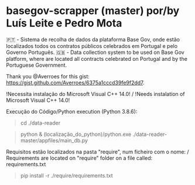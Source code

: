 # basegov-scrapper (master) por/by Luís Leite e Pedro Mota

🇵🇹 - Sistema de recolha de dados da plataforma Base Gov, onde estão localizados todos os contratos públicos celebrados em Portugal e pelo Governo Português.
🇬🇧 - Data collection system to be used on Base Gov platform, where are located all contracts celebrated on Portugal and by the Portuguese Government.

Thank you @Averroes for this gist: https://gist.github.com/Averroes/6375a1cccd39fe9f2dd7.

!Necessita instalação do Microsoft Visual C++ 14.0! / !Needs instalation of Microsoft Visual C++ 14.0!

Execução do Código/Python execution (Python 3.8.6):

> cd ./data-reader

> python & (localização_do_python)/python.exe ./data-reader-master/appfiles/main_db.py

Requisitos estão localizados na pasta "require", num ficheiro com o nome: / Requirements are located on "require" folder on a file called:
requirements.txt

> pip install -r ./require/requirements.txt
